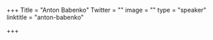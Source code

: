 +++
Title = "Anton Babenko"
Twitter = ""
image = ""
type = "speaker"
linktitle = "anton-babenko"

+++


